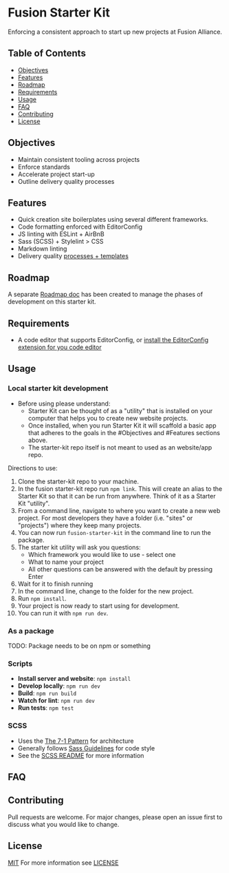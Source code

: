 # Fusion Starter Kit

Enforcing a consistent approach to start up new projects at Fusion Alliance.

## Table of Contents

- [Objectives](#objectives)
- [Features](#features)
- [Roadmap](#roadmap)
- [Requirements](#requirements)
- [Usage](#usage)
- [FAQ](#faq)
- [Contributing](#contributing)
- [License](#license)

## Objectives

- Maintain consistent tooling across projects
- Enforce standards
- Accelerate project start-up
- Outline delivery quality processes

## Features

- Quick creation site boilerplates using several different frameworks.
- Code formatting enforced with EditorConfig
- JS linting with ESLint + AirBnB
- Sass (SCSS) + Stylelint > CSS
- Markdown linting
- Delivery quality [processes + templates](./docs/)

## Roadmap

A separate [Roadmap doc](ROADMAP.md) has been created to manage the phases of
development on this starter kit.

## Requirements

- A code editor that supports EditorConfig, or
  [install the EditorConfig extension for you code editor](https://editorconfig.org/#download)

## Usage

### Local starter kit development

- Before using please understand:
  - Starter Kit can be thought of as a "utility" that is installed on your computer that helps you to create new website projects.
  - Once installed, when you run Starter Kit it will scaffold a basic app that adheres to the goals in the #Objectives and #Features sections above.
  - The starter-kit repo itself is not meant to used as an website/app repo.

Directions to use:

1. Clone the starter-kit repo to your machine.
1. In the fusion starter-kit repo run `npm link`. This will create an alias to the Starter Kit so that it can be run from anywhere. Think of it as a Starter Kit "utility".
1. From a command line, navigate to where you want to create a new web project. For most developers they have a folder (i.e. "sites" or "projects") where they keep many projects.
1. You can now run `fusion-starter-kit` in the command line to run the package.
1. The starter kit utility will ask you questions:
   - Which framework you would like to use - select one
   - What to name your project
   - All other questions can be answered with the default by pressing Enter
1. Wait for it to finish running
1. In the command line, change to the folder for the new project.
1. Run `npm install`.
1. Your project is now ready to start using for development.
1. You can run it with `npm run dev`.

### As a package

TODO: Package needs to be on npm or something

### Scripts

- **Install server and website**: `npm install`
- **Develop locally**: `npm run dev`
- **Build**: `npm run build`
- **Watch for lint**: `npm run dev`
- **Run tests**: `npm test`

### SCSS

- Uses the [The 7-1 Pattern](https://sass-guidelin.es/#the-7-1-pattern) for architecture
- Generally follows [Sass Guidelines](https://sass-guidelin.es/#the-7-1-pattern)
  for code style
- See the [SCSS README](assets/scss/README.md) for more information

## FAQ

## Contributing

Pull requests are welcome. For major changes, please open an issue first to
discuss what you would like to change.

## License

[MIT](https://choosealicense.com/licenses/mit/)
For more information see [LICENSE](https://github.com/quicksolutions/starter-kit/blob/main/LICENSE)
